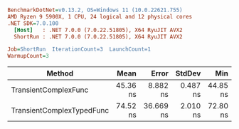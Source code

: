``` ini

BenchmarkDotNet=v0.13.2, OS=Windows 11 (10.0.22621.755)
AMD Ryzen 9 5900X, 1 CPU, 24 logical and 12 physical cores
.NET SDK=7.0.100
  [Host]   : .NET 7.0.0 (7.0.22.51805), X64 RyuJIT AVX2
  ShortRun : .NET 7.0.0 (7.0.22.51805), X64 RyuJIT AVX2

Job=ShortRun  IterationCount=3  LaunchCount=1  
WarmupCount=3  

```
|                    Method |     Mean |     Error |   StdDev |      Min |      Max |      P90 |   Gen0 | Allocated |
|-------------------------- |---------:|----------:|---------:|---------:|---------:|---------:|-------:|----------:|
|      TransientComplexFunc | 45.36 ns |  8.882 ns | 0.487 ns | 44.85 ns | 45.82 ns | 45.74 ns | 0.0167 |     280 B |
| TransientComplexTypedFunc | 74.52 ns | 36.669 ns | 2.010 ns | 72.80 ns | 76.73 ns | 76.19 ns | 0.0167 |     280 B |
